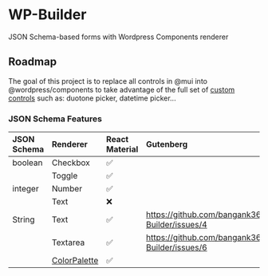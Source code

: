 # WP-Builder
JSON Schema-based forms with Wordpress Components renderer

## Roadmap
The goal of this project is to replace all controls in @mui into @wordpress/components to take advantage of the full set of [custom controls](https://jsonforms.io/docs/renderer-sets/) such as: duotone picker, datetime picker...

### JSON Schema Features

|JSON Schema|Renderer|React Material|Gutenberg|
|:----|:----|:----|:----|
|boolean|Checkbox| ✅ | |
| |Toggle|✅| |
|integer|Number|✅| |
| |Text|❌| |
|String|Text|✅| https://github.com/bangank36/WP-Builder/issues/4 |
| |Textarea|✅| https://github.com/bangank36/WP-Builder/issues/6 |
| |[ColorPalette](https://wordpress.github.io/gutenberg/?path=/docs/components-colorpalette--default)|✅|  |

